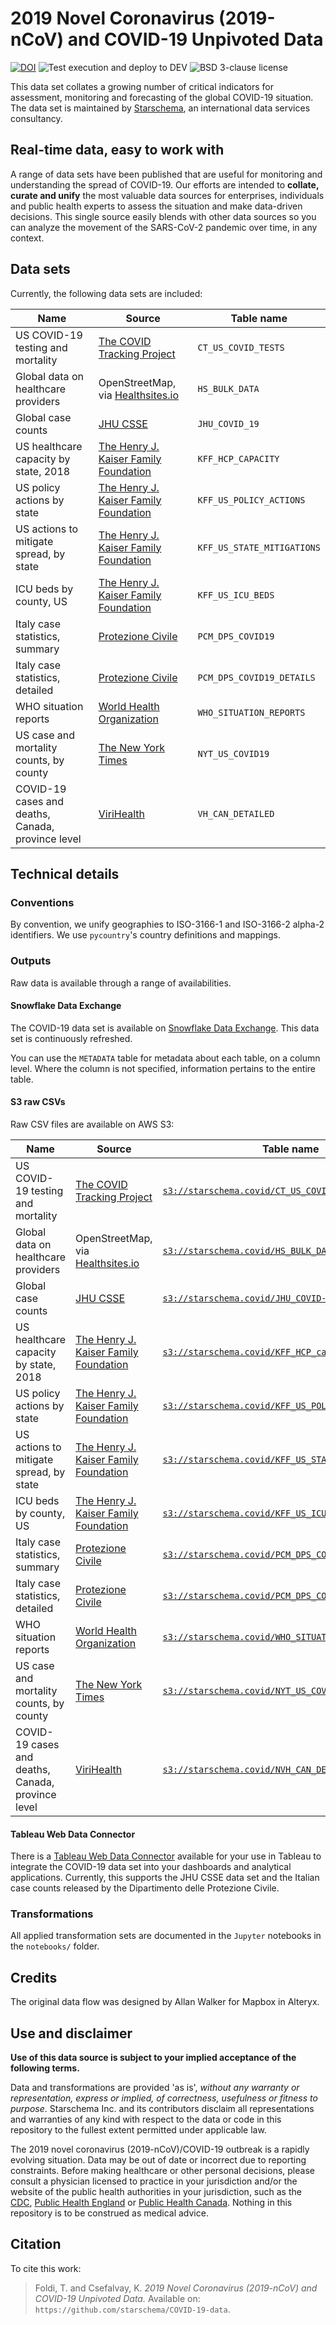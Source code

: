 # 2019 Novel Coronavirus (2019-nCoV) and COVID-19 Unpivoted Data

[![DOI](https://zenodo.org/badge/245742949.svg)](https://zenodo.org/badge/latestdoi/245742949) ![Test execution and deploy to DEV](https://github.com/starschema/COVID-19-data/workflows/Test%20execution%20and%20deploy%20to%20DEV/badge.svg) ![BSD 3-clause license](https://img.shields.io/badge/license-BSD--3-green)

This data set collates a growing number of critical indicators for assessment, monitoring and forecasting of the global COVID-19 situation. The data set is maintained by [Starschema](https://starschema.com), an international data services consultancy.

## Real-time data, easy to work with

A range of data sets have been published that are useful for monitoring and understanding the spread of COVID-19. Our efforts are intended to **collate, curate and unify** the most valuable data sources for enterprises, individuals and public health experts to assess the situation and make data-driven decisions. This single source easily blends with other data sources so you can analyze the movement of the SARS-CoV-2 pandemic over time, in any context.

## Data sets

Currently, the following data sets are included:

| Name | Source | Table name |
|------|--------|------------|
| US COVID-19 testing and mortality | [The COVID Tracking Project](https://covidtracking.com) | `CT_US_COVID_TESTS` |
| Global data on healthcare providers | OpenStreetMap, via [Healthsites.io](https://healthsites.io) | `HS_BULK_DATA` |
| Global case counts | [JHU CSSE](https://github.com/CSSEGISandData/COVID-19) | `JHU_COVID_19` |
| US healthcare capacity by state, 2018 | [The Henry J. Kaiser Family Foundation](https://www.kff.org/health-costs/issue-brief/state-data-and-policy-actions-to-address-coronavirus/) | `KFF_HCP_CAPACITY` |
| US policy actions by state | [The Henry J. Kaiser Family Foundation](https://www.kff.org/health-costs/issue-brief/state-data-and-policy-actions-to-address-coronavirus/) | `KFF_US_POLICY_ACTIONS` |
| US actions to mitigate spread, by state | [The Henry J. Kaiser Family Foundation](https://www.kff.org/health-costs/issue-brief/state-data-and-policy-actions-to-address-coronavirus/) | `KFF_US_STATE_MITIGATIONS` |
| ICU beds by county, US | [The Henry J. Kaiser Family Foundation](https://www.kff.org/health-costs/issue-brief/state-data-and-policy-actions-to-address-coronavirus/) | `KFF_US_ICU_BEDS` |
| Italy case statistics, summary | [Protezione Civile](https://github.com/pcm-dpc/COVID-19) | `PCM_DPS_COVID19` |
| Italy case statistics, detailed | [Protezione Civile](https://github.com/pcm-dpc/COVID-19) | `PCM_DPS_COVID19_DETAILS` |
| WHO situation reports | [World Health Organization](https://www.who.int/emergencies/diseases/novel-coronavirus-2019/situation-reports) | `WHO_SITUATION_REPORTS` |
| US case and mortality counts, by county | [The New York Times](https://github.com/nytimes/covid-19-data) | `NYT_US_COVID19` |
| COVID-19 cases and deaths, Canada, province level | [ViriHealth](https://virihealth.com) | `VH_CAN_DETAILED` |


## Technical details

### Conventions

By convention, we unify geographies to ISO-3166-1 and ISO-3166-2 alpha-2 identifiers. We use `pycountry`'s country definitions and mappings.

### Outputs

Raw data is available through a range of availabilities.

#### Snowflake Data Exchange

The COVID-19 data set is available on [Snowflake Data Exchange](https://www.snowflake.com/datasets/starschema/). This data set is continuously refreshed.

You can use the `METADATA` table for metadata about each table, on a column level. Where the column is not specified, information pertains to the entire table.

#### S3 raw CSVs

Raw CSV files are available on AWS S3:

| Name | Source | Table name |
|------|--------|------------|
| US COVID-19 testing and mortality | [The COVID Tracking Project](https://covidtracking.com) | [`s3://starschema.covid/CT_US_COVID_TESTS.csv`](https://s3-us-west-1.amazonaws.com/starschema.covid/CT_US_COVID_TESTS.csv) |
| Global data on healthcare providers | OpenStreetMap, via [Healthsites.io](https://healthsites.io) | [`s3://starschema.covid/HS_BULK_DATA.csv`](https://s3-us-west-1.amazonaws.com/starschema.covid/HS_BULK_DATA.csv) |
| Global case counts | [JHU CSSE](https://github.com/CSSEGISandData/COVID-19) | [`s3://starschema.covid/JHU_COVID-19.csv`](https://s3-us-west-1.amazonaws.com/starschema.covid/JHU_COVID-19.csv) |
| US healthcare capacity by state, 2018 | [The Henry J. Kaiser Family Foundation](https://www.kff.org/health-costs/issue-brief/state-data-and-policy-actions-to-address-coronavirus/) | [`s3://starschema.covid/KFF_HCP_capacity.csv`](https://s3-us-west-1.amazonaws.com/starschema.covid/KFF_HCP_capacity.csv) |
| US policy actions by state | [The Henry J. Kaiser Family Foundation](https://www.kff.org/health-costs/issue-brief/state-data-and-policy-actions-to-address-coronavirus/) | [`s3://starschema.covid/KFF_US_POLICY_ACTIONS.csv`](https://s3-us-west-1.amazonaws.com/starschema.covid/KFF_US_POLICY_ACTIONS.csv) |
| US actions to mitigate spread, by state | [The Henry J. Kaiser Family Foundation](https://www.kff.org/health-costs/issue-brief/state-data-and-policy-actions-to-address-coronavirus/) | [`s3://starschema.covid/KFF_US_STATE_MITIGATIONS.csv`](https://s3-us-west-1.amazonaws.com/starschema.covid/KFF_US_STATE_MITIGATIONS.csv) |
| ICU beds by county, US | [The Henry J. Kaiser Family Foundation](https://www.kff.org/health-costs/issue-brief/state-data-and-policy-actions-to-address-coronavirus/) | [`s3://starschema.covid/KFF_US_ICU_BEDS.csv`](https://s3-us-west-1.amazonaws.com/starschema.covid/KFF_US_ICU_BEDS.csv) |
| Italy case statistics, summary | [Protezione Civile](https://github.com/pcm-dpc/COVID-19) | [`s3://starschema.covid/PCM_DPS_COVID19.csv`](https://s3-us-west-1.amazonaws.com/starschema.covid/PCM_DPS_COVID19.csv) |
| Italy case statistics, detailed | [Protezione Civile](https://github.com/pcm-dpc/COVID-19) | [`s3://starschema.covid/PCM_DPS_COVID19-DETAILS.csv`](https://s3-us-west-1.amazonaws.com/starschema.covid/PCM_DPS_COVID19-DETAILS.csv) |
| WHO situation reports | [World Health Organization](https://www.who.int/emergencies/diseases/novel-coronavirus-2019/situation-reports) | [`s3://starschema.covid/WHO_SITUATION_REPORTS.csv`](https://s3-us-west-1.amazonaws.com/starschema.covid/WHO_SITUATION_REPORTS.csv) |
| US case and mortality counts, by county | [The New York Times](https://github.com/nytimes/covid-19-data) | [`s3://starschema.covid/NYT_US_COVID19.csv`](https://s3-us-west-1.amazonaws.com/starschema.covid/NYT_US_COVID19.csv) |
| COVID-19 cases and deaths, Canada, province level | [ViriHealth](https://virihealth.com) | [`s3://starschema.covid/NVH_CAN_DETAILED.csv`](https://s3-us-west-1.amazonaws.com/starschema.covid/VH_CAN_DETAILED.csv) |


#### Tableau Web Data Connector

There is a [Tableau Web Data Connector](https://starschema-extensions.s3.amazonaws.com/covid-tableau-online-wdc/index.html) available for your use in Tableau to integrate the COVID-19 data set into your dashboards and analytical applications. Currently, this supports the JHU CSSE data set and the Italian case counts released by the Dipartimento delle Protezione Civile.


### Transformations

All applied transformation sets are documented in the `Jupyter` notebooks in the `notebooks/` folder.

## Credits

The original data flow was designed by Allan Walker for Mapbox in Alteryx. 

## Use and disclaimer

**Use of this data source is subject to your implied acceptance of the following terms.**

Data and transformations are provided 'as is', *without any warranty or representation, express or implied, of correctness, usefulness or fitness to purpose*. Starschema Inc. and its contributors disclaim all representations and warranties of any kind with respect to the data or code in this repository to the fullest extent permitted under applicable law.

The 2019 novel coronavirus (2019-nCoV)/COVID-19 outbreak is a rapidly evolving situation. Data may be out of date or incorrect due to reporting constraints. Before making healthcare or other personal decisions, please consult a physician licensed to practice in your jurisdiction and/or the website of the public health authorities in your jurisdiction, such as the [CDC](https://www.cdc.gov/coronavirus/2019-ncov/index.html), [Public Health England](https://www.gov.uk/government/collections/coronavirus-covid-19-list-of-guidance) or [Public Health Canada](https://www.canada.ca/en/public-health/services/diseases/2019-novel-coronavirus-infection.html). Nothing in this repository is to be construed as medical advice.

## Citation

To cite this work:

> Foldi, T. and Csefalvay, K. _2019 Novel Coronavirus (2019-nCoV) and COVID-19 Unpivoted Data._ Available on: `https://github.com/starschema/COVID-19-data`.
